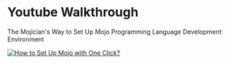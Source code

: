 # Youtube Walkthrough

The Mojician's Way to Set Up Mojo Programming Language Development Environment

[![How to Set Up Mojo with One Click?](https://img.youtube.com/vi/547UggxG_M8/0.jpg)](https://www.youtube.com/watch?v=547UggxG_M8)
